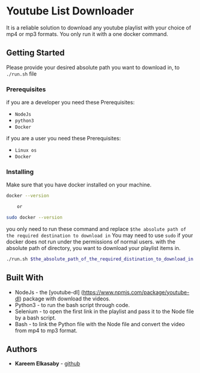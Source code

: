
# Youtube List Downloader
It is a reliable solution to download any youtube playlist with your choice of mp4 or mp3 formats.
You only run it with a one docker command.

## Getting Started

Please provide your desired absolute path you want to download in, to `./run.sh` file 

### Prerequisites

if you are a developer you need these Prerequisites:

* `NodeJs`
* `python3`
* `Docker`

if you are a user you need these Prerequisites:

* `Linux os`
* `Docker`

### Installing

Make sure that you have docker installed on your machine.
```sh
docker --version

    or

sudo docker --version
```
you only need to run these command and replace
`$the absolute path of the required destination to download in`
You may need to use `sudo` if your docker does not run under the permissions of normal users.
with the absolute path of directory, you want to download your playlist items in.

```sh
./run.sh $the_absolute_path_of_the_required_distination_to_download_in

```

## Built With

* NodeJs   - the [youtube-dl] (https://www.npmjs.com/package/youtube-dl) package with download the videos.
* Python3  - to run the bash script through code.
* Selenium - to open the first link in the playlist and pass it to the Node file by a bash script.
* Bash     - to link the Python file with the Node file and convert the video from mp4 to mp3 format.

## Authors

* **Kareem Elkasaby** - [github](https://gist.github.com/kareemelkasaby1)


